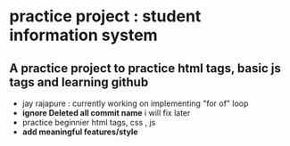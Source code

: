 <h1>practice project : student information system </h1>
<h2> A practice project to practice html tags, basic js tags and learning github </h2>
<ul>
<li>jay rajapure : currently working on implementing  "for of" loop</li>
<li>  <b>ignore Deleted all  commit name</b> i will fix later </li>
<li>practice beginnier html tags, css , js  </li>
<li><b>add meaningful features/style </b> </li>

  
</ul>
